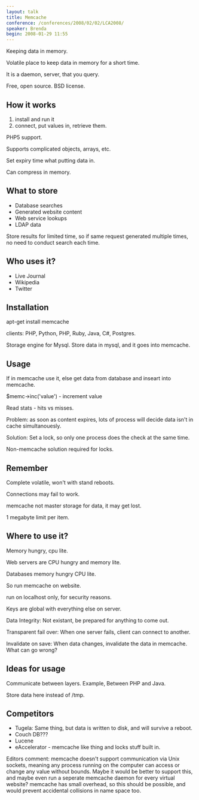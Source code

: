 ```yaml
---
layout: talk
title: Memcache
conference: /conferences/2008/02/02/LCA2008/
speaker: Brenda
begin: 2008-01-29 11:55
---
```

Keeping data in memory.

Volatile place to keep data in memory for a short time.

It is a daemon, server, that you query.

Free, open source. BSD license.

## How it works

1. install and run it
2. connect, put values in, retrieve them.

PHP5 support.

Supports complicated objects, arrays, etc.

Set expiry time what putting data in.

Can compress in memory.

## What to store

* Database searches
* Generated website content
* Web service lookups
* LDAP data

Store results for limited time, so if same request generated multiple
times, no need to conduct search each time.

## Who uses it?

* Live Journal
* Wikipedia
* Twitter

## Installation

apt-get install memcache

clients: PHP, Python, PHP, Ruby, Java, C#, Postgres.

Storage engine for Mysql. Store data in mysql, and it goes
into memcache.

## Usage

If in memcache use it, else get data from database and inseart into memcache.

$memc->inc('value') - increment value

Read stats - hits vs misses.

Problem: as soon as content expires, lots of process will decide data
isn't in cache simultanouesly.

Solution: Set a lock, so only one process does the check at the same time.

Non-memcache solution required for locks.

## Remember

Complete volatile, won't with stand reboots.

Connections may fail to work.

memcache not master storage for data, it may get lost.

1 megabyte limit per item.

## Where to use it?

Memory hungry, cpu lite.

Web servers are CPU hungry and memory lite.

Databases memory hungry CPU lite.

So run memcache on website.

run on localhost only, for security reasons.

Keys are global with everything else on server.

Data Integrity: Not existant, be prepared for anything to come out.

Transparent fail over: When one server fails, client can connect to another.

Invalidate on save: When data changes, invalidate the data in memcache. What
can go wrong?

## Ideas for usage

Communicate between layers. Example, Between PHP and Java.

Store data here instead of /tmp.

## Competitors

* Tugela: Same thing, but data is written to disk, and will survive a reboot.
* Couch DB???
* Lucene
* eAccelerator - memcache like thing and locks stuff built in.

Editors comment: memcache doesn't support communication via Unix sockets,
meaning any process running on the computer can access or change any value
without bounds. Maybe it would be better to support this, and maybe even run a
seperate memcache daemon for every virtual website?  memcache has small
overhead, so this should be possible, and would prevent accidental collisions
in name space too.
